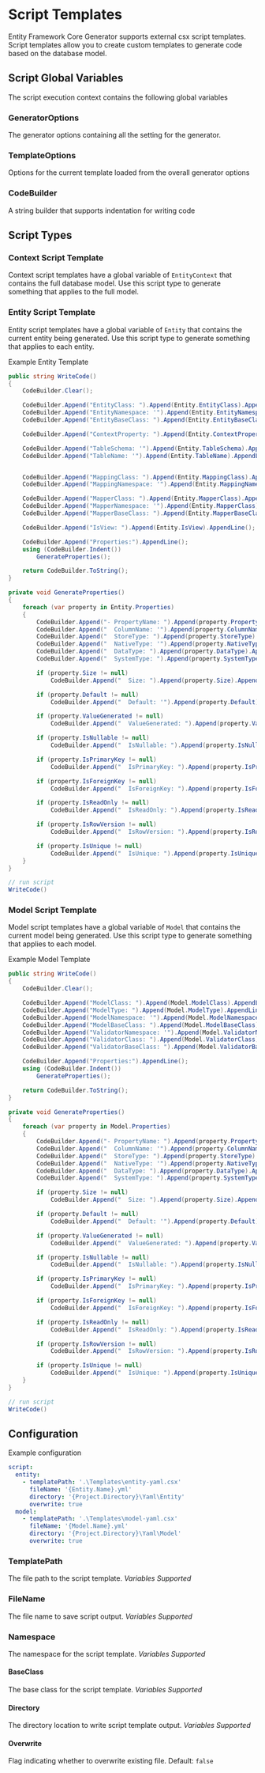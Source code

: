 # Script Templates

Entity Framework Core Generator supports external csx script templates.  Script templates allow you to create custom templates to generate code based on the database model.

## Script Global Variables

The script execution context contains the following global variables

### GeneratorOptions

The generator options containing all the setting for the generator.

### TemplateOptions

Options for the current template loaded from the overall generator options

### CodeBuilder

A string builder that supports indentation for writing code

## Script Types

### Context Script Template

Context script templates have a global variable of `EntityContext` that contains the full database model.  Use this script type to generate something that applies to the full model.

### Entity Script Template

Entity script templates have a global variable of `Entity` that contains the current entity being generated.  Use this script type to generate something that applies to each entity.

Example Entity Template

```c#
public string WriteCode()
{
    CodeBuilder.Clear();

    CodeBuilder.Append("EntityClass: ").Append(Entity.EntityClass).AppendLine();
    CodeBuilder.Append("EntityNamespace: '").Append(Entity.EntityNamespace).AppendLine("'");
    CodeBuilder.Append("EntityBaseClass: ").Append(Entity.EntityBaseClass).AppendLine();

    CodeBuilder.Append("ContextProperty: ").Append(Entity.ContextProperty).AppendLine();

    CodeBuilder.Append("TableSchema: '").Append(Entity.TableSchema).AppendLine("'");
    CodeBuilder.Append("TableName: '").Append(Entity.TableName).AppendLine("'");


    CodeBuilder.Append("MappingClass: ").Append(Entity.MappingClass).AppendLine();
    CodeBuilder.Append("MappingNamespace: '").Append(Entity.MappingNamespace).AppendLine("'");

    CodeBuilder.Append("MapperClass: ").Append(Entity.MapperClass).AppendLine();
    CodeBuilder.Append("MapperNamespace: '").Append(Entity.MapperClass).AppendLine("'");
    CodeBuilder.Append("MapperBaseClass: ").Append(Entity.MapperBaseClass).AppendLine();

    CodeBuilder.Append("IsView: ").Append(Entity.IsView).AppendLine();

    CodeBuilder.Append("Properties:").AppendLine();
    using (CodeBuilder.Indent())
        GenerateProperties();

    return CodeBuilder.ToString();
}

private void GenerateProperties()
{
    foreach (var property in Entity.Properties)
    {
        CodeBuilder.Append("- PropertyName: ").Append(property.PropertyName).AppendLine();
        CodeBuilder.Append("  ColumnName: '").Append(property.ColumnName).AppendLine("'");
        CodeBuilder.Append("  StoreType: ").Append(property.StoreType).AppendLine();
        CodeBuilder.Append("  NativeType: '").Append(property.NativeType).AppendLine("'");
        CodeBuilder.Append("  DataType: ").Append(property.DataType).AppendLine();
        CodeBuilder.Append("  SystemType: ").Append(property.SystemType.Name).AppendLine();

        if (property.Size != null)
            CodeBuilder.Append("  Size: ").Append(property.Size).AppendLine();

        if (property.Default != null)
            CodeBuilder.Append("  Default: '").Append(property.Default).AppendLine("'");

        if (property.ValueGenerated != null)
            CodeBuilder.Append("  ValueGenerated: ").Append(property.ValueGenerated).AppendLine();

        if (property.IsNullable != null)
            CodeBuilder.Append("  IsNullable: ").Append(property.IsNullable).AppendLine();

        if (property.IsPrimaryKey != null)
            CodeBuilder.Append("  IsPrimaryKey: ").Append(property.IsPrimaryKey).AppendLine();

        if (property.IsForeignKey != null)
            CodeBuilder.Append("  IsForeignKey: ").Append(property.IsForeignKey).AppendLine();

        if (property.IsReadOnly != null)
            CodeBuilder.Append("  IsReadOnly: ").Append(property.IsReadOnly).AppendLine();

        if (property.IsRowVersion != null)
            CodeBuilder.Append("  IsRowVersion: ").Append(property.IsRowVersion).AppendLine();

        if (property.IsUnique != null)
            CodeBuilder.Append("  IsUnique: ").Append(property.IsUnique).AppendLine();
    }
}

// run script
WriteCode()
```

### Model Script Template

Model script templates have a global variable of `Model` that contains the current model being generated.  Use this script type to generate something that applies to each model.

Example Model Template

```c#
public string WriteCode()
{
    CodeBuilder.Clear();

    CodeBuilder.Append("ModelClass: ").Append(Model.ModelClass).AppendLine();
    CodeBuilder.Append("ModelType: ").Append(Model.ModelType).AppendLine();
    CodeBuilder.Append("ModelNamespace: '").Append(Model.ModelNamespace).AppendLine("'");
    CodeBuilder.Append("ModelBaseClass: ").Append(Model.ModelBaseClass).AppendLine();
    CodeBuilder.Append("ValidatorNamespace: '").Append(Model.ValidatorNamespace).AppendLine("'");
    CodeBuilder.Append("ValidatorClass: ").Append(Model.ValidatorClass).AppendLine();
    CodeBuilder.Append("ValidatorBaseClass: ").Append(Model.ValidatorBaseClass).AppendLine();

    CodeBuilder.Append("Properties:").AppendLine();
    using (CodeBuilder.Indent())
        GenerateProperties();

    return CodeBuilder.ToString();
}

private void GenerateProperties()
{
    foreach (var property in Model.Properties)
    {
        CodeBuilder.Append("- PropertyName: ").Append(property.PropertyName).AppendLine();
        CodeBuilder.Append("  ColumnName: '").Append(property.ColumnName).AppendLine("'");
        CodeBuilder.Append("  StoreType: ").Append(property.StoreType).AppendLine();
        CodeBuilder.Append("  NativeType: '").Append(property.NativeType).AppendLine("'");
        CodeBuilder.Append("  DataType: ").Append(property.DataType).AppendLine();
        CodeBuilder.Append("  SystemType: ").Append(property.SystemType.Name).AppendLine();

        if (property.Size != null)
            CodeBuilder.Append("  Size: ").Append(property.Size).AppendLine();

        if (property.Default != null)
            CodeBuilder.Append("  Default: '").Append(property.Default).AppendLine("'");

        if (property.ValueGenerated != null)
            CodeBuilder.Append("  ValueGenerated: ").Append(property.ValueGenerated).AppendLine();

        if (property.IsNullable != null)
            CodeBuilder.Append("  IsNullable: ").Append(property.IsNullable).AppendLine();

        if (property.IsPrimaryKey != null)
            CodeBuilder.Append("  IsPrimaryKey: ").Append(property.IsPrimaryKey).AppendLine();

        if (property.IsForeignKey != null)
            CodeBuilder.Append("  IsForeignKey: ").Append(property.IsForeignKey).AppendLine();

        if (property.IsReadOnly != null)
            CodeBuilder.Append("  IsReadOnly: ").Append(property.IsReadOnly).AppendLine();

        if (property.IsRowVersion != null)
            CodeBuilder.Append("  IsRowVersion: ").Append(property.IsRowVersion).AppendLine();

        if (property.IsUnique != null)
            CodeBuilder.Append("  IsUnique: ").Append(property.IsUnique).AppendLine();
    }
}

// run script
WriteCode()
```

## Configuration

Example configuration

```YAML
script:
  entity:
    - templatePath: '.\Templates\entity-yaml.csx'
      fileName: '{Entity.Name}.yml'
      directory: '{Project.Directory}\Yaml\Entity'
      overwrite: true
  model:
    - templatePath: '.\Templates\model-yaml.csx'
      fileName: '{Model.Name}.yml'
      directory: '{Project.Directory}\Yaml\Model'
      overwrite: true
```

### TemplatePath

The file path to the script template. *Variables Supported*

### FileName

The file name to save script output. *Variables Supported*

### Namespace

The namespace for the script template. *Variables Supported*

#### BaseClass

The base class for the script template.  *Variables Supported*

#### Directory

The directory location to write script template output. *Variables Supported*

#### Overwrite

Flag indicating whether to overwrite existing file. Default: `false`
